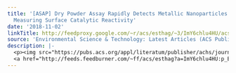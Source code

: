 ```yaml
---
title: '[ASAP] Dry Powder Assay Rapidly Detects Metallic Nanoparticles in Water by
  Measuring Surface Catalytic Reactivity'
date: '2018-11-02'
linkTitle: http://feedproxy.google.com/~r/acs/esthag/~3/ImY6chlu4HU/acs.est.8b03915
source: 'Environmental Science & Technology: Latest Articles (ACS Publications)'
description: |-
  <p><img src="https://pubs.acs.org/appl/literatum/publisher/achs/journals/content/esthag/0/esthag.ahead-of-print/acs.est.8b03915/20181102/images/medium/es-2018-03915f_0007.gif" alt="TOC Graphic"/></p><div><cite>Environmental Science & Technology</cite></div><div>DOI: 10.1021/acs.est.8b03915</div><div class="feedflare">
  <a href="http://feeds.feedburner.com/~ff/acs/esthag?a=ImY6chlu4HU:p_EJN8a--Ro:yIl2AUoC8zA"><img src="http://feeds.feedburner.com/~ff/acs/esthag?d=yIl2AUoC8zA" border="0"></img></a>
---
```

